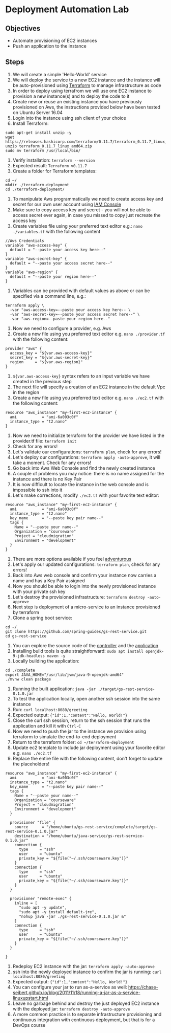 # Deployment Automation Lab

## Objectives

* Automate provisioning of EC2 instances
* Push an application to the instance

## Steps

1. We will create a simple 'Hello-World' service
1. We will deploy the service to a new EC2 instance and the instance will be auto-provisioned using [Terraform](https://www.terraform.io/) to manage infrastructure as code
1. In order to deploy using terrafrom we will use one EC2 instance to provision a new instance(s) and to deploy the code to it
1. Create new or reuse an existing instance you have previously provisioned on Aws, the instructions provided below have been tested on Ubuntu  Server 16.04
1. Login into the instance using ssh client of your choice
1. Install Terraform:
```
sudo apt-get install unzip -y
wget https://releases.hashicorp.com/terraform/0.11.7/terraform_0.11.7_linux_amd64.zip
unzip terraform_0.11.7_linux_amd64.zip
sudo mv terraform /usr/local/bin/
```
1. Verify installation: `terraform --version`
1. Expected result: `Terraform v0.11.7`
1. Create a folder for Terraform templates:
```
cd ~/
mkdir ./terraform-deployment
cd ./terraform-deployment/
```
1. To manipulate Aws programmatically we need to create access key and secret for our own user account using [IAM Console](https://docs.aws.amazon.com/IAM/latest/UserGuide/id_credentials_access-keys.html#Using_CreateAccessKey)
1. Make sure to copy access key and secret - you will not be able to access secret ever again, in case you missed to copy just recreate the access key
1. Create variables file using your preferred text editor e.g.: `nano ./variables.tf` with the following content
```
//Aws Credentials
variable "aws-access-key" {
  default = "--paste your access key here--"
}
variable "aws-secret-key" {
  default = "--paste your access secret here--"
}
variable "aws-region" {
  default = "--paste your region here--"
}
```
1. Variables can be provided with default values as above or can be specified via a command line, e.g.:
```
terraform apply \
  -var "aws-access-key=--paste your access key here-- \
  -var "aws-secret-key=--paste your access secret here--" \
  -var "aws-region=--paste your region here--"
```
1. Now we need to configure a provider, e.g. Aws
1. Create a new file using you preferred text editor e.g. `nano ./provider.tf` with the following content:
```
provider "aws" {
  access_key = "${var.aws-access-key}"
  secret_key = "${var.aws-secret-key}"
  region     = "${var.aws-region}"
}
```
1. `${var.aws-access-key}` syntax refers to an input variable we have created in the previous step
1. The next file will specify a creation of an EC2 instance in the default Vpc in the region
1. Create a new file using you preferred text editor e.g. `nano ./ec2.tf` with the following content:
```
resource "aws_instance" "my-first-ec2-instance" {
  ami           = "ami-6a003c0f"
  instance_type = "t2.nano"
}
```
1. Now we need to initialize terraform for the provider we have listed in the provider.tf file: `terraform init`
1. Check for any errors!
1. Let's validate our configurations: `terraform plan`, check for any errors!
1. Let's deploy our configurations: `terraform apply -auto-approve`, it will take a moment. Check for any errors!
1. Go back into Aws Web Console and find the newly created instance
1. A couple of problems you may notice: there is no name assigned for the instance and there is no Key Pair
1. It is now difficult to locate the instance in the web console and is impossible to ssh into it
1. Let's make corrections, modify `./ec2.tf` with your favorite text editor:
```
resource "aws_instance" "my-first-ec2-instance" {
  ami           = "ami-6a003c0f"
  instance_type = "t2.nano"
  key_name      = "--paste key pair name--"
  tags {
    Name = "--paste your name--"
    Organization = "courseware"
    Project = "cloudmigration"
    Environment = "development"
  }
}
```
1. There are more options available if you feel [adventurous](https://www.terraform.io/docs/providers/aws/r/instance.html)
1. Let's apply our updated configurations: `terraform plan`, check for any errors!
1. Back into Aws web console and confirm your instance now carries a name and has a Key Pair assigned
1. Now you should be able to login into the newly provisioned instance with your private ssh key
1. Let's destroy the provisioned infrastructure: `terraform destroy -auto-approve`
1. Next step is deployment of a micro-service to an instance provisioned by terraform
1. Clone a spring boot service:
```
cd ~/
git clone https://github.com/spring-guides/gs-rest-service.git
cd gs-rest-service
```
1. You can explore the source code of the [controller](https://github.com/spring-guides/gs-rest-service/blob/master/complete/src/main/java/hello/GreetingController.java) and the [application](https://github.com/spring-guides/gs-rest-service/blob/master/complete/src/main/java/hello/Application.java)
1. Installing build tools is quite straightforward: `sudo apt install openjdk-9-jdk-headless maven -y`
1. Locally building the application:
```
cd ./complete
export JAVA_HOME="/usr/lib/jvm/java-9-openjdk-amd64"
./mvnw clean package
```
1. Running the built application: `java -jar ./target/gs-rest-service-0.1.0.jar`
1. To test the application locally, open another ssh session into the same instance
1. Run: `curl localhost:8080/greeting`
1. Expected output: `{"id":1,"content":"Hello, World!"}`
1. Close the curl ssh session, return to the ssh session that runs the application and kill it with `Ctrl-C`
1. Now we need to push the jar to the instance we provision using terraform to simulate the end-to-end deployment
1. Return to the terraform folder: `cd ~/terraform-deployment`
1. Update ec2 template to include jar deployment using your favorite editor e.g. `nano ./ec2.tf` 
1. Replace the entire file with the following content, don't forget to update the placeholders!
```
resource "aws_instance" "my-first-ec2-instance" {
  ami           = "ami-6a003c0f"
  instance_type = "t2.nano"
  key_name      = "--paste key pair name--"
  tags {
    Name = "--paste your name--"
    Organization = "courseware"
    Project = "cloudmigration"
    Environment = "development"
  }

  provisioner "file" {
    source      = "/home/ubuntu/gs-rest-service/complete/target/gs-rest-service-0.1.0.jar"
    destination = "/home/ubuntu/java-service/gs-rest-service-0.1.0.jar"
    connection {
      type     = "ssh"
      user     = "ubuntu"
      private_key = "${file("~/.ssh/courseware.key")}"
    }
    connection {
      type     = "ssh"
      user     = "ubuntu"
      private_key = "${file("~/.ssh/courseware.key")}"
    }
  }
  
  provisioner "remote-exec" {
    inline = [
      "sudo apt -y update",
      "sudo apt -y install default-jre",
      "nohup java -jar ./gs-rest-service-0.1.0.jar &"
    ]
    connection {
      type     = "ssh"
      user     = "ubuntu"
      private_key = "${file("~/.ssh/courseware.key")}"
    }
  }

}
```
1. Redeploy EC2 instance with the jar: `terraform apply -auto-approve`
1. ssh into the newly deployed instance to confirm the jar is running: `curl localhost:8080/greeting`
1. Expected output: `{"id":1,"content":"Hello, World!"}`
1. You can configure your jar to run as-a-service as well: https://chase-seibert.github.io/blog/2011/11/18/running-a-jar-as-a-service-linuxupstart.html
1. Leave no garbage behind and destroy the just deployed EC2 instance with the deployed jar: `terraform destroy -auto-approve`
1. A more common practice is to separate infrastructure provisioning and continuous integration with continuous deployment, but that is for a DevOps course